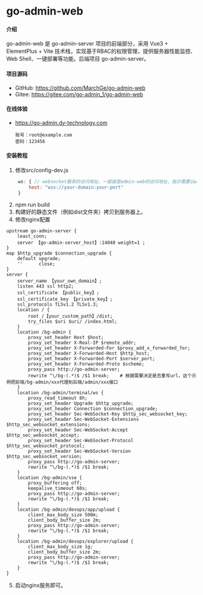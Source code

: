 # go-admin-web

#### 介绍
go-admin-web 是 go-admin-server 项目的前端部分，采用 Vue3 + ElementPlus + Vite 技术栈，实现基于RBAC的权限管理，提供服务器性能监控、Web Shell、一键部署等功能。后端项目 go-admin-server。

#### 项目源码
- GitHub: https://github.com/MarchGe/go-admin-web
- Gitee: https://gitee.com/go-admin_1/go-admin-web

#### 在线体验
- https://go-admin.dy-technology.com
  ```text
  账号：root@example.com
  密码：123456
  ```
  
#### 安装教程
1. 修改src/config-dev.js
   ```javascript
    ws: { // websocket服务的访问地址，一般就是admin-web的访问地址，指示需要以ws或wss开头
        host: "wss://your-domain:your-port"
    }
   ```
2. npm run build
3. 构建好的静态文件（例如dist文件夹）拷贝到服务器上。
4. 修改nginx配置
```
upstream go-admin-server {
    least_conn;
    server 【go-admin-server_host】:14040 weight=1 ;
}
map $http_upgrade $connection_upgrade {
    default upgrade;
    ''      close;
}
server {
    server_name 【your_own_domain】;
    listen 443 ssl http2;
    ssl_certificate 【public_key】;
    ssl_certificate_key 【private_key】;
    ssl_protocols TLSv1.2 TLSv1.3;
    location / {
        root /【your_custom_path】/dist;
        try_files $uri $uri/ /index.html;
    }
    location /bg-admin {
        proxy_set_header Host $host;
        proxy_set_header X-Real-IP $remote_addr;
        proxy_set_header X-Forwarded-For $proxy_add_x_forwarded_for;
        proxy_set_header X-Forwarded-Host $http_host;
        proxy_set_header X-Forwarded-Port $server_port;
        proxy_set_header X-Forwarded-Proto $scheme;
        proxy_pass http://go-admin-server;
        rewrite ^\/bg-(.*)$ /$1 break;    # 根据需要决定是否重写url，这个示例把前端/bg-admin/xxx代理到后端/admin/xxx接口
    }
    location /bg-admin/terminal/ws {
        proxy_read_timeout 8h;
        proxy_set_header Upgrade $http_upgrade;
        proxy_set_header Connection $connection_upgrade;
        proxy_set_header Sec-WebSocket-Key $http_sec_websocket_key;
        proxy_set_header Sec-WebSocket-Extensions $http_sec_websocket_extensions;
        proxy_set_header Sec-WebSocket-Accept $http_sec_websocket_accept;
        proxy_set_header Sec-WebSocket-Protocol $http_sec_websocket_protocol;
        proxy_set_header Sec-WebSocket-Version $http_sec_websocket_version;
        proxy_pass http://go-admin-server;
        rewrite ^\/bg-(.*)$ /$1 break;
    }
    location /bg-admin/sse {
        proxy_buffering off;
        keepalive_timeout 60s;
        proxy_pass http://go-admin-server;
        rewrite ^\/bg-(.*)$ /$1 break;
    }
    location /bg-admin/devops/app/upload {
        client_max_body_size 500m;
        client_body_buffer_size 2m;
        proxy_pass http://go-admin-server;
        rewrite ^\/bg-(.*)$ /$1 break;
    }
    location /bg-admin/devops/explorer/upload {
        client_max_body_size 1g;
        client_body_buffer_size 2m;
        proxy_pass http://go-admin-server;
        rewrite ^\/bg-(.*)$ /$1 break;
    }
}
```
5. 启动nginx服务即可。
